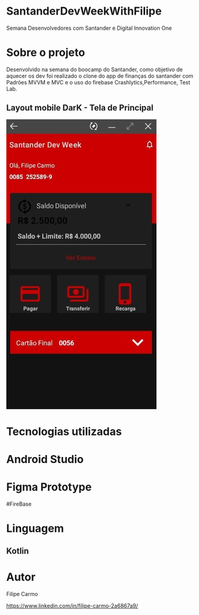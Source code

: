 # SantanderDevWeekWithFilipe

Semana Desenvolvedores com Santander e  Digital Innovation One

# Sobre o projeto
 Desenvolvido na semana do boocamp do Santander, como objetivo de aquecer os dev foi realizado o clone do app de finanças do santander com
 Padrões MVVM e MVC e o uso do firebase Crashlytics,Performance, Test Lab.
 

## Layout mobile DarK - Tela de Principal 
![Main Activity](https://github.com/Filipecarmoss/SantanderDevWeekWithFilipe/blob/master/app.jpeg) 


# Tecnologias utilizadas
# Android Studio
# Figma Prototype
#FireBase



# Linguagem 
## Kotlin

# Autor
Filipe Carmo

https://www.linkedin.com/in/filipe-carmo-2a6867a9/
